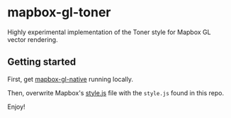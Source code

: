 mapbox-gl-toner
===============

Highly experimental implementation of the Toner style for Mapbox GL vector rendering.


Getting started
---------------

First, get [mapbox-gl-native](https://github.com/mapbox/mapbox-gl-native) running locally.

Then, overwrite Mapbox's [style.js](https://github.com/mapbox/mapbox-gl-native/blob/master/bin/style.js) file with the `style.js` found in this repo.

Enjoy!
